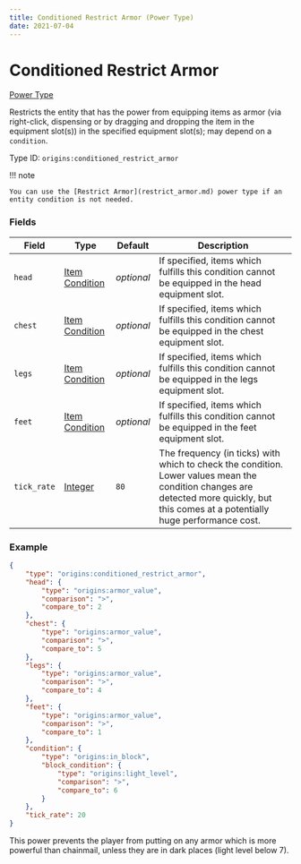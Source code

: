 ```yaml
---
title: Conditioned Restrict Armor (Power Type)
date: 2021-07-04
---
```


# Conditioned Restrict Armor

[Power Type](../power_types.md)

Restricts the entity that has the power from equipping items as armor (via right-click, dispensing or by dragging and dropping the item in the equipment slot(s)) in the specified equipment slot(s); may depend on a `condition`.

Type ID: `origins:conditioned_restrict_armor`

!!! note

    You can use the [Restrict Armor](restrict_armor.md) power type if an entity condition is not needed.

### Fields

Field  | Type | Default | Description
-------|------|---------|-------------
`head` | [Item Condition](../item_conditions.md) | _optional_ | If specified, items which fulfills this condition cannot be equipped in the head equipment slot.
`chest` | [Item Condition](../item_conditions.md) | _optional_ | If specified, items which fulfills this condition cannot be equipped in the chest equipment slot.
`legs` | [Item Condition](../item_conditions.md) | _optional_ | If specified, items which fulfills this condition cannot be equipped in the legs equipment slot.
`feet` | [Item Condition](../item_conditions.md) | _optional_ | If specified, items which fulfills this condition cannot be equipped in the feet equipment slot.
`tick_rate` | [Integer](../data_types/integer.md) | `80` | The frequency (in ticks) with which to check the condition. Lower values mean the condition changes are detected more quickly, but this comes at a potentially huge performance cost.

### Example
```json
{
  	"type": "origins:conditioned_restrict_armor",
  	"head": {
    	"type": "origins:armor_value",
    	"comparison": ">",
    	"compare_to": 2
  	},
  	"chest": {
    	"type": "origins:armor_value",
    	"comparison": ">",
    	"compare_to": 5
  	},
  	"legs": {
    	"type": "origins:armor_value",
    	"comparison": ">",
    	"compare_to": 4
  	},
  	"feet": {
    	"type": "origins:armor_value",
    	"comparison": ">",
    	"compare_to": 1
	},
	"condition": {
		"type": "origins:in_block",
		"block_condition": {
			"type": "origins:light_level",
			"comparison": ">",
			"compare_to": 6
		}
	},
	"tick_rate": 20
}
```
This power prevents the player from putting on any armor which is more powerful than chainmail, unless they are in dark places (light level below 7).
